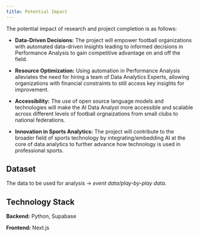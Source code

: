 ```yaml
---
title: Potential Impact
---
```


The potential impact of research and project completion is as follows:

- **Data-Driven Decisions:** The project will empower football organizations with automated data-driven insights leading to informed decisions in Performance Analysis to gain competitive advantage on and off the field.

- **Resource Optimization:** Using automation in Performance Analysis alleviates the need for hiring a team of Data Analytics Experts, allowing organizations with financial constraints to still access key insights for improvement.

- **Accessibility:** The use of open source language models and technologies will make the AI Data Analyst more accessible and scalable across different levels of football orgnaizations from small clubs to national federations.

- **Innovation in Sports Analytics:** The project will contribute to the broader field of sports technology by integrating/embedding AI at the core of data analytics to further advance how technology is used in professional sports.

## Dataset

The data to be used for analysis -> *event data/play-by-play data*.

## Technology Stack

**Backend:** Python, Supabase

**Frontend:** Next.js
